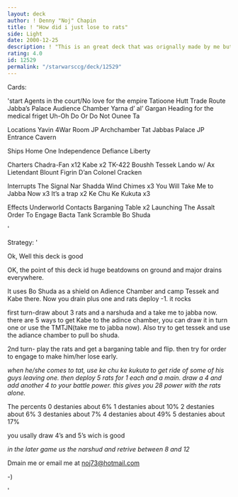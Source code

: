 ```yaml
---
layout: deck
author: ! Denny "Noj" Chapin
title: ! "How did i just lose to rats"
side: Light
date: 2000-12-25
description: ! "This is an great deck that was orignally made by me but solo337 gave me thje great idea."
rating: 4.0
id: 12529
permalink: "/starwarsccg/deck/12529"
---
```

Cards: 

'start
Agents in the court/No love for the empire
Tatioone Hutt Trade Route
Jabba’s Palace Audience Chamber
Yarna d’ al’ Gargan
Heading for the medical friget
Uh-Oh
Do Or Do Not
Ounee Ta

Locations
Yavin 4War Room
JP Archchamber
Tat Jabbas Palace
JP Entrance Cavern

Ships
Home One
Independence
Defiance
Liberty

Charters
Chadra-Fan x12
Kabe x2
TK-422
Boushh
Tessek
Lando w/ Ax
Lietendant Blount
Figrin D’an
Colonel Cracken

Interrupts
The Signal
Nar Shadda Wind Chimes x3
You Will Take Me to Jabba Now x3
It’s a trap x2
Ke Chu Ke Kukuta x3

Effects
Underworld Contacts
Barganing Table x2
Launching The Assalt
Order To Engage
Bacta Tank
Scramble
Bo Shuda

'

Strategy: '

Ok,
Well this deck is good

OK, the point of this deck id huge beatdowns on ground and major drains everywhere.

It uses Bo Shuda as a shield on Adience Chamber and camp Tessek and Kabe there. Now you drain plus one and rats deploy -1. it rocks

first turn-draw about 3 rats and a narshuda and a take me to jabba now. there are 5 ways to get Kabe to the adince chamber, you can draw it in turn one or use the TMTJN(take me to jabba now).
Also try to get tessek and use the adiance chamber to pull bo shuda.

2nd turn- play the rats and get a barganing table and flip. then try for order to engage to make him/her lose early.

*when he/she comes to tat, use ke chu ke kukuta to get ride of some of his guys leaving one. then deploy 5 rats for 1 each and a main. draw a 4 and add another 4 to your battle power. this gives you 28 power with the rats alone.*


The percents
0 destanies about 6%
1 destanies about 10%
2 destanies about 6%
3 destanies about 7%
4 destanies about 49%
5 destanies about 17%


you usally draw 4’s and 5’s wich is good

*in the later game us the narshud and retrive between 8 and 12*

Dmain me or email me at noj73@hotmail.com


-)

'
